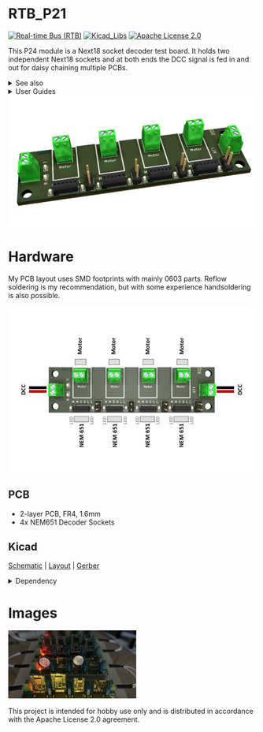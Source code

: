# RTB_P21
[![Real-time Bus (RTB)](https://img.shields.io/badge/RTB_Project-FF6699)](https://www.rtb4dcc.de)
[![Kicad_Libs](https://img.shields.io/badge/Kicad_Libs-29C7FF)](https://github.com/git4dcc/RTB_SamacSys)
[![Apache License 2.0](https://img.shields.io/badge/license-Apache%20License%202.0-lightgray)](https://www.apache.org/licenses/LICENSE-2.0)

This P24 module is a Next18 socket decoder test board. It holds two independent Next18 sockets and at both ends the DCC signal is fed in and out for daisy chaining multiple PCBs.

<details>
<summary>See also</summary>

- [RTB_P24](https://github.com/git4dcc/RTB_P24)

</details>

<details>
<summary>User Guides</summary>

- User Guide - DE
- User Guide - EN

</details>

<img src=supplemental/images/P21_main.jpg>

# Hardware
My PCB layout uses SMD footprints with mainly 0603 parts. Reflow soldering is my recommendation, but with some experience handsoldering is also possible.

<img src=supplemental/images/P21_top_connect.jpg>

## PCB
- 2-layer PCB, FR4, 1.6mm
- 4x NEM651 Decoder Sockets

## Kicad
[Schematic](doc/P24_schematic.pdf) | [Layout](doc/P24_layout.pdf) | [Gerber](gerber)

<details>
<summary>Dependency</summary>
<br>

:yellow_circle: Requires my Kicad project library [RTB_SamacSys](https://github.com/git4dcc/RTB_SamacSys) in the same directory tree.

</details>

# Images
<img src=supplemental/images/P21_usecase.jpg width=260>

This project is intended for hobby use only and is distributed in accordance with the Apache License 2.0 agreement.

